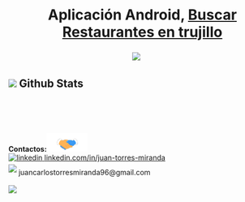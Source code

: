 <div id="user-content-toc">
  <ul align="center">
	<h1 align="center" size="100px" >Aplicación Android, <a href="https://github.com/01JuanCarlos">Buscar Restaurantes en trujillo</a> </h1>
  </ul>
</div>

<h3>
</h3>

<p>
</p>




<div align="center">
<img src="https://i.ibb.co/CPfxc0P/lista-de-restaurantes.gif" width ="">
</div>



## <img src="https://media.giphy.com/media/iY8CRBdQXODJSCERIr/giphy.gif" width="35"><b> Github Stats </b>	

<br>
<br>

<br>
<br>
<b>Contactos:</b><img src="https://github.com/0xAbdulKhalid/0xAbdulKhalid/raw/main/assets/mdImages/handshake.gif" width ="80" >
<br>

<div align='left'>
<a href="linkedin.com/in/juan-torres-miranda" >
<img src="https://img.shields.io/badge/linkedin -%2300acee.svg?color=405DE6&style=for-the-badge&logo=linkedin&logoColor=white" alt=linkedin style="margin-bottom: 5px;"/>
	<link href="linkedin.com/in/juan-torres-miranda">linkedin.com/in/juan-torres-miranda</link>
</a>
<br>

<img src="https://img.shields.io/badge/gmail  -%23EA4335.svg?style=for-the-badge&logo=gmail&logoColor=white" t=mail style="margin-bottom: 5px;" />
	<spam>juancarlostorresmiranda96@gmail.com</spam>


	

</div>

<br>
<img src="https://user-images.githubusercontent.com/73097560/115834477-dbab4500-a447-11eb-908a-139a6edaec5c.gif">



